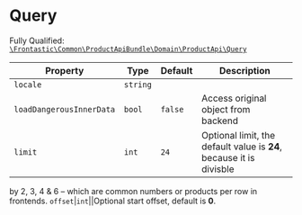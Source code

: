 #  Query

Fully Qualified: [`\Frontastic\Common\ProductApiBundle\Domain\ProductApi\Query`](../../../../../src/php/ProductApiBundle/Domain/ProductApi/Query.php)

Property|Type|Default|Description
--------|----|-------|-----------
`locale`|`string`||
`loadDangerousInnerData`|`bool`|`false`|Access original object from backend
`limit`|`int`|`24`|Optional limit, the default value is <b>24</b>, because it is divisble
by 2, 3, 4 & 6 – which are common numbers or products per row in
frontends.
`offset`|`int`||Optional start offset, default is <b>0</b>.

